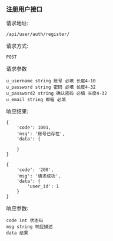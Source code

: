 ### 注册用户接口

请求地址:

    /api/user/auth/register/

请求方式:

    POST

请求参数

    u_username string 账号 必填 长度4-10
    u_password string 密码 必填 长度4-32
    u_password2 string 确认密码 必填 长度4-32
    u_email string 邮箱 必填

响应结果:

    {
        'code': 1001,
        'msg': '账号已存在',
        'data': {

        }
    }

    {
        'code': '200',
        'msg': '请求成功',
        'data': {
            'user_id': 1
        }
    }

响应参数:

    code int 状态码
    msg string 响应描述
    data 结果
    
